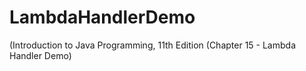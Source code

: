 # LambdaHandlerDemo
(Introduction to Java Programming, 11th Edition (Chapter 15 - Lambda Handler Demo)
